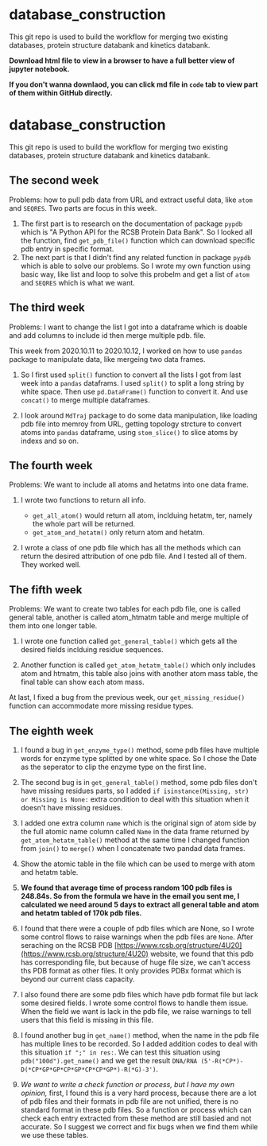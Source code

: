 # database_construction
This git repo is used to build the workflow for merging two existing databases, protein structure databank and kinetics databank. 


**Download html file to view in a browser to have a full better view of jupyter notebook.**

**If you don't wanna downlaod, you can click md file in `code` tab to view part of them within GitHub directly.**

# database_construction
This git repo is used to build the workflow for merging two existing databases, protein structure databank and kinetics databank.


## The second week

Problems: how to pull pdb data from URL and extract useful data, like `atom` and `SEQRES`.
Two parts are focus in this week.

1. The first part is to research on the documentation of package `pypdb` which is "A Python API for the RCSB Protein Data Bank". So I looked all the function, find `get_pdb_file()` function which can download specific pdb entry in specific format.
2. The next part is that I didn't find any related function in package `pypdb` which is able to solve our problems. So I wrote my own function using basic way, like list and loop to solve this probelm and get a list of `atom` and `SEQRES` which is what we want.
    
## The third week

Problems: I want to change the list I got into a dataframe which is doable and add columns to include id then merge multiple pdb. file.

This week from 2020.10.11 to 2020.10.12, I worked on how to use `pandas` package to manipulate data, like mergeing two data frames.

1. So I first used `split()` function to convert all the lists I got from last week into a `pandas` dataframs. I used `split()` to split a long string by white space. Then use `pd.DataFrame()` function to convert it. And use `concat()` to merge multiple dataframes.
    
2. I look around `MdTraj` package to do some data manipulation, like loading pdb file into memroy from URL, getting topology strcture to convert atoms into `pandas` dataframe,  using `stom_slice()` to slice atoms by indexs and so on.

## The fourth week

Problems: We want to include all atoms and hetatms into one data frame.

1. I wrote two functions to return all info. 
    * `get_all_atom()` would return all atom, inclduing hetatm, ter, namely the whole part will be returned.                   
    * `get_atom_and_hetatm()` only return atom and hetatm.

2. I wrote a class of one pdb file which has all the methods which can return the desired attribution of one pdb file. And I tested all of them. They worked well.

## The fifth week

Problems: We want to create two tables for each pdb file, one is called general table, another is called atom_htmatm table and merge multiple of them into one longer table.

1. I wrote one function called `get_general_table()` which gets all the desired fields inclduing residue sequences.

2. Another function is called `get_atom_hetatm_table()` which only includes atom and htmatm, this table also joins with another atom mass table, the final table can show each atom mass.

At last, I fixed a bug from the previous week, our `get_missing_residue()` function can accommodate more missing residue types.

## The eighth week

1. I found a bug in `get_enzyme_type()` method, some pdb files have multiple words for enzyme type splitted by one white space. So I chose the Date as the seperator to clip the enzyme type on the first line.

2. The second bug is in `get_general_table()` method, some pdb files don't have missing residues parts, so I added `if isinstance(Missing, str) or Missing is None:` extra condition to deal with this situation when it doesn't have missing residues.

3. I added one extra column `name` which is the original sign of atom side by the full atomic name column called `Name` in the data frame returned by `get_atom_hetatm_table()` method at the same time I changed function from `join()` to `merge()` when I concatenate two pandad data frames.

4. Show the atomic table in the file which can be used to merge with atom and hetatm table.

5. **We found that average time of process random 100 pdb files is 248.84s. So from the formula we have in the email you sent me, I calculated we need around 5 days to extract all general table and atom and hetatm tabled of 170k pdb files.** 

6. I found that there were a couple of pdb files which are None, so I wrote some control flows to raise warnings when the pdb files are `None`. After seraching on the RCSB PDB [https://www.rcsb.org/structure/4U20](https://www.rcsb.org/structure/4U20) website, we found that this pdb has corresponding file, but because of huge file size, we can't access ths PDB format as other files. It only provides PDBx format which is beyond our current class capacity. 

7. I also found there are some pdb files which have pdb format file but lack some desired fields. I wrote some control flows to handle them issue. When the field we want is lack in the pdb file, we raise warnings to tell users that this field is missing in this file.

8. I found another bug in `get_name()` method, when the name in the pdb file has multiple lines to be recorded. So I added addition codes to deal with this situation `if ";" in res:`. We can test this situation using `pdb("100d").get_name()` and we get the result `DNA/RNA (5'-R(*CP*)-D(*CP*GP*GP*CP*GP*CP*CP*GP*)-R(*G)-3')`.

9. *We want to write a check function or process, but I have my own opinion,* first, I found this is a very hard process, because there are a lot of pdb files and their formats in pdb file are not unified, there is no standard format in these pdb files. So a function or process which can check each entry extracted from these method are still basied and not accurate. So I suggest we correct and fix bugs when we find them while we use these tables.
